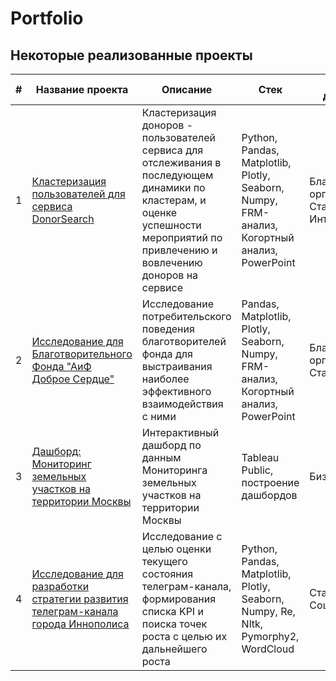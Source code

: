 # Portfolio
## Некоторые реализованные проекты
|#|Название проекта|Описание|Стек|Сфера деятельности|
|--|--|--|--|--|
|1|[Кластеризация пользователей для сервиса DonorSearch](https://github.com/marianella-b/Portfolio/tree/main/DonorSearch_clusters)|Кластеризация доноров - пользователей сервиса для отслеживания в последующем динамики по кластерам, и оценке успешности мероприятий по привлечению и вовлечению доноров на сервисе|Python, Pandas, Matplotlib, Plotly, Seaborn, Numpy, FRM-анализ, Когортный анализ, PowerPoint|Благотворительные организации, Стартапы, Интернет-сервисы|
|2|[Исследование для Благотворительного Фонда "АиФ Доброе Сердце"](https://github.com/marianella-b/Portfolio/tree/main/AiF_project)|Исследование потребительского поведения благотворителей фонда  для выстраивания наиболее эффективного взаимодействия с ними|Pandas, Matplotlib, Plotly, Seaborn, Numpy, FRM-анализ, Когортный анализ, PowerPoint|Благотворительные организации, Стартапы|
|3|[Дашборд: Мониторинг земельных участков на территории Москвы](https://github.com/marianella-b/Portfolio/tree/main/land_lots_inspections)|Интерактивный дашборд по данным Мониторинга земельных участков на территории Москвы|Tableau Public, построение дашбордов|Бизнес, Оффлайн|
|4|[Исследование для разработки стратегии развития телеграм-канала города Иннополиса](https://github.com/marianella-b/Portfolio/tree/main/Tg_channel_study)|Исследование с целью оценки текущего состояния телеграм-канала, формирования списка KPI  и поиска точек роста с целью их дальнейшего роста|Python, Pandas, Matplotlib, Plotly, Seaborn, Numpy, Re, Nltk, Pymorphy2, WordCloud|Стартапы, Бизнес, Социальные медиа|
